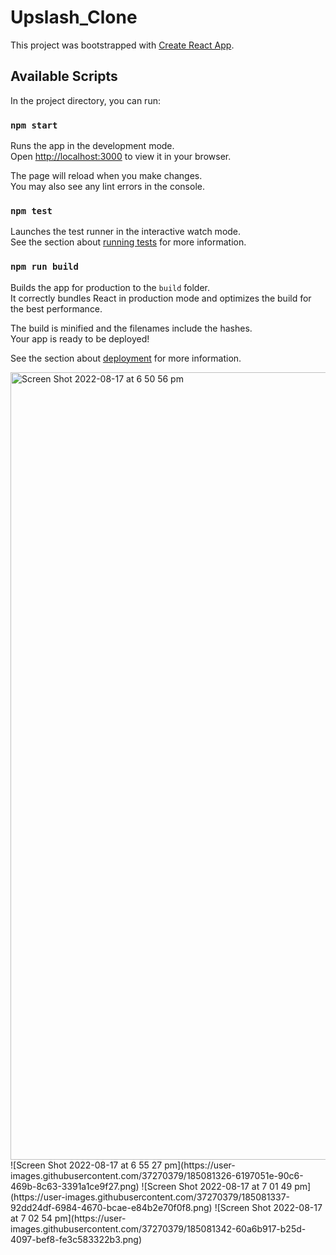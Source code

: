 # Upslash_Clone 



This project was bootstrapped with [Create React App](https://github.com/facebook/create-react-app).

## Available Scripts

In the project directory, you can run:

### `npm start`

Runs the app in the development mode.\
Open [http://localhost:3000](http://localhost:3000) to view it in your browser.

The page will reload when you make changes.\
You may also see any lint errors in the console.

### `npm test`

Launches the test runner in the interactive watch mode.\
See the section about [running tests](https://facebook.github.io/create-react-app/docs/running-tests) for more information.

### `npm run build`

Builds the app for production to the `build` folder.\
It correctly bundles React in production mode and optimizes the build for the best performance.

The build is minified and the filenames include the hashes.\
Your app is ready to be deployed!

See the section about [deployment](https://facebook.github.io/create-react-app/docs/deployment) for more information.




<img width="1260" alt="Screen Shot 2022-08-17 at 6 50 56 pm" src="https://user-images.githubusercontent.com/37270379/185081289-94fb0d36-47ec-451f-ab18-c81fda448051.png">
![Screen Shot 2022-08-17 at 6 55 27 pm](https://user-images.githubusercontent.com/37270379/185081326-6197051e-90c6-469b-8c63-3391a1ce9f27.png)
![Screen Shot 2022-08-17 at 7 01 49 pm](https://user-images.githubusercontent.com/37270379/185081337-92dd24df-6984-4670-bcae-e84b2e70f0f8.png)
![Screen Shot 2022-08-17 at 7 02 54 pm](https://user-images.githubusercontent.com/37270379/185081342-60a6b917-b25d-4097-bef8-fe3c583322b3.png)
